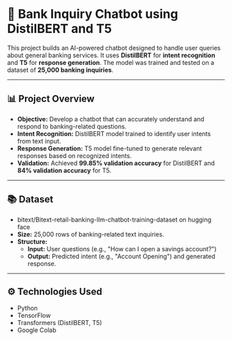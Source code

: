 # 🏦 Bank Inquiry Chatbot using DistilBERT and T5

This project builds an AI-powered chatbot designed to handle user queries about general banking services. It uses **DistilBERT** for **intent recognition** and **T5** for **response generation**. The model was trained and tested on a dataset of **25,000 banking inquiries**.

---

## 📊 Project Overview

- **Objective:** Develop a chatbot that can accurately understand and respond to banking-related questions.  
- **Intent Recognition:** DistilBERT model trained to identify user intents from text input.  
- **Response Generation:** T5 model fine-tuned to generate relevant responses based on recognized intents.  
- **Validation:** Achieved **99.85% validation accuracy** for DistilBERT and **84% validation accuracy** for T5.  

---

## 📚 Dataset

- bitext/Bitext-retail-banking-llm-chatbot-training-dataset on hugging face
- **Size:** 25,000 rows of banking-related text inquiries.  
- **Structure:**  
  - **Input:** User questions (e.g., "How can I open a savings account?")  
  - **Output:** Predicted intent (e.g., "Account Opening") and generated response.  

---

## ⚙️ Technologies Used

- Python  
- TensorFlow  
- Transformers (DistilBERT, T5)  
- Google Colab 


